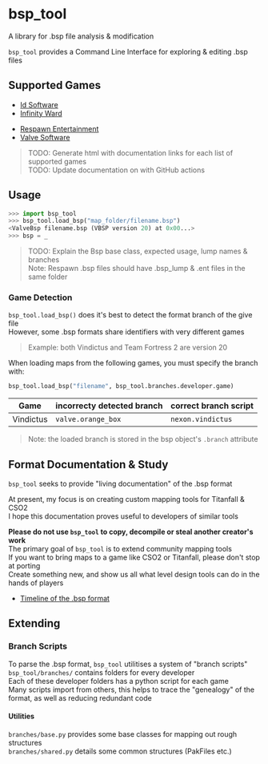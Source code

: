 # bsp_tool
 A library for .bsp file analysis & modification

`bsp_tool` provides a Command Line Interface for exploring & editing .bsp files  

## Supported Games
  * [Id Software](./id_software/SUPPORTED.html)
  * [Infinity Ward](./infinity_ward/SUPPORTED.html)
  <!-- * [Nexon](./nexon/SUPPORTED.html) -->
  * [Respawn Entertainment](./respawn/SUPPORTED.html)
  * [Valve Software](./valve/SUPPORTED.html)

> TODO: Generate html with documentation links for each list of supported games  
> TODO: Update documentation on with GitHub actions  


## Usage

```python
>>> import bsp_tool
>>> bsp_tool.load_bsp("map_folder/filename.bsp")
<ValveBsp filename.bsp (VBSP version 20) at 0x00...>
>>> bsp = _
```

> TODO: Explain the Bsp base class, expected usage, lump names & branches  
> Note: Respawn .bsp files should have .bsp_lump & .ent files in the same folder

### Game Detection
`bsp_tool.load_bsp()` does it's best to detect the format branch of the give file  
However, some .bsp formats share identifiers with very different games  

> Example: both Vindictus and Team Fortress 2 are version 20  

When loading maps from the following games, you must specify the branch with:

```python
bsp_tool.load_bsp("filename", bsp_tool.branches.developer.game)
```

| Game | **incorrecty** detected branch | correct branch script |
| - | - | - |
| Vindictus | `valve.orange_box` | `nexon.vindictus` |


> Note: the loaded branch is stored in the bsp object's `.branch` attribute  

## Format Documentation & Study
`bsp_tool` seeks to provide "living documentation" of the .bsp format  

At present, my focus is on creating custom mapping tools for Titanfall & CSO2  
I hope this documentation proves useful to developers of similar tools  

**Please do not use `bsp_tool` to copy, decompile or steal another creator's work**  
The primary goal of `bsp_tool` is to extend community mapping tools  
If you want to bring maps to a game like CSO2 or Titanfall, please don't stop at porting  
Create something new, and show us all what level design tools can do in the hands of players  

 * [Timeline of the .bsp format](./timeline.html)

## Extending

### Branch Scripts
To parse the .bsp format, `bsp_tool` utilitises a system of "branch scripts"  
`bsp_tool/branches/` contains folders for every developer  
Each of these developer folders has a python script for each game  
Many scripts import from others, this helps to trace the "genealogy" of the format, as well as reducing redundant code  

#### Utilities
`branches/base.py` provides some base classes for mapping out rough structures  
`branches/shared.py` details some common structures (PakFiles etc.)  